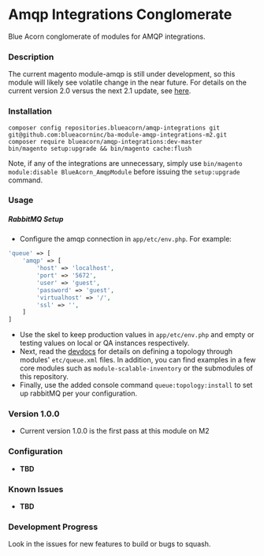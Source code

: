 # Amqp Integrations Conglomerate
Blue Acorn conglomerate of modules for AMQP integrations. 

### Description
The current magento module-amqp is still under development, so this module will likely see volatile change in the near future.
For details on the current version 2.0 versus the next 2.1 update,
see [here](https://community.magento.com/t5/Just-Ask-Alan/RabbitMQ-lt-gt-Magento-2-EE-integration/m-p/25415#M153).

### Installation
```
composer config repositories.blueacorn/amqp-integrations git git@github.com:blueacorninc/ba-module-amqp-integrations-m2.git
composer require blueacorn/amqp-integrations:dev-master
bin/magento setup:upgrade && bin/magento cache:flush
```
Note, if any of the integrations are unnecessary, simply use ``bin/magento module:disable BlueAcorn_AmqpModule`` before
issuing the ``setup:upgrade`` command.

### Usage

##### RabbitMQ Setup
- Configure the amqp connection in ``app/etc/env.php``. For example:

```php
'queue' => [
    'amqp' => [
        'host' => 'localhost',
        'port' => '5672',
        'user' => 'guest',
        'password' => 'guest',
        'virtualhost' => '/',
        'ssl' => '',
    ]
]
```
- Use the skel to keep production values in ``app/etc/env.php`` and empty or testing values on local or QA instances respectively.
- Next, read the [devdocs](http://devdocs.magento.com/guides/v2.0/config-guide/mq/config-mq.html) for details on defining a topology
through modules' ``etc/queue.xml`` files. In addition, you can find examples in a few core modules such as ``module-scalable-inventory``
or the submodules of this repository.
- Finally, use the added console command ``queue:topology:install`` to set up rabbitMQ per your configuration.

### Version 1.0.0
- Current version 1.0.0 is the first pass at this module on M2

### Configuration
- **TBD**

### Known Issues
- **TBD**

### Development Progress
Look in the issues for new features to build or bugs to squash.

